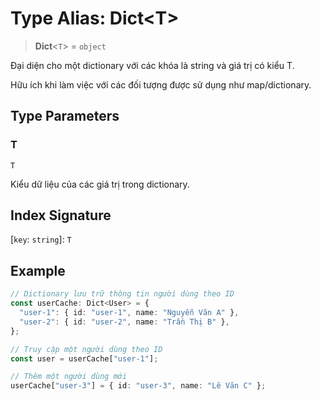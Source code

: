 # Type Alias: Dict\<T\>

> **Dict**\<`T`\> = `object`

Đại diện cho một dictionary với các khóa là string và giá trị có kiểu T.

Hữu ích khi làm việc với các đối tượng được sử dụng như map/dictionary.

## Type Parameters

### T

`T`

Kiểu dữ liệu của các giá trị trong dictionary.

## Index Signature

\[`key`: `string`\]: `T`

## Example

```typescript
// Dictionary lưu trữ thông tin người dùng theo ID
const userCache: Dict<User> = {
  "user-1": { id: "user-1", name: "Nguyễn Văn A" },
  "user-2": { id: "user-2", name: "Trần Thị B" },
};

// Truy cập một người dùng theo ID
const user = userCache["user-1"];

// Thêm một người dùng mới
userCache["user-3"] = { id: "user-3", name: "Lê Văn C" };
```
